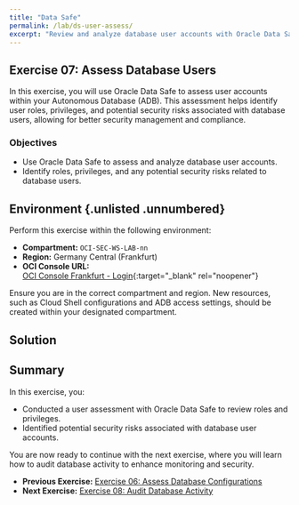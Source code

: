 ```yaml
---
title: "Data Safe"
permalink: /lab/ds-user-assess/
excerpt: "Review and analyze database user accounts with Oracle Data Safe."
---
```

<!-- markdownlint-disable MD024 -->
<!-- markdownlint-disable MD033 -->
<!-- markdownlint-disable MD041 -->

## Exercise 07: Assess Database Users

In this exercise, you will use Oracle Data Safe to assess user accounts within your Autonomous Database (ADB). This assessment helps identify user roles, privileges, and potential security risks associated with database users, allowing for better security management and compliance.

### Objectives

- Use Oracle Data Safe to assess and analyze database user accounts.
- Identify roles, privileges, and any potential security risks related to database users.

## Environment {.unlisted .unnumbered}

Perform this exercise within the following environment:

- **Compartment:** `OCI-SEC-WS-LAB-nn`
- **Region:** Germany Central (Frankfurt)
- **OCI Console URL:**  
  [OCI Console Frankfurt - Login](https://console.eu-frankfurt-1.oraclecloud.com){:target="_blank" rel="noopener"}

Ensure you are in the correct compartment and region. New resources, such as Cloud Shell configurations and ADB access settings, should be created within your designated compartment.

## Solution

## Summary

In this exercise, you:

- Conducted a user assessment with Oracle Data Safe to review roles and privileges.
- Identified potential security risks associated with database user accounts.

You are now ready to continue with the next exercise, where you will learn how to audit database activity to enhance monitoring and security.

- **Previous Exercise:** [Exercise 06: Assess Database Configurations](#exercise-06-assess-database-configurations)
- **Next Exercise:** [Exercise 08: Audit Database Activity](#exercise-08-audit-database-activity)
